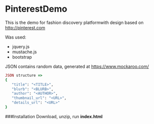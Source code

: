 # PinterestDemo
This is the demo for fashion discovery platformwith design based on http://pinterest.com

Was used: 
* jquery.js 
* mustache.js
* bootstrap

JSON contains random data, generated at https://www.mockaroo.com/
```ruby
JSON structure =>
{
   "title": "<TITLE>",
   "blurb": "<BLURB>",
   "author": "<AUTHOR>",
   "thumbnail_url": "<URL>",
   "details_url": "<URL>"
}
```

###Installation
Download, unzip, run **index.html**
